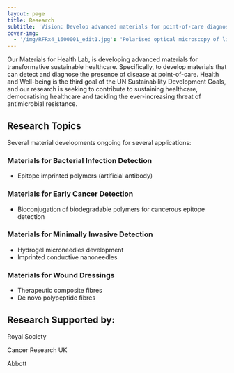 ```yaml
---
layout: page
title: Research
subtitle: 'Vision: Develop advanced materials for point-of-care diagnostics for transformative healthcare technologies'
cover-img:
  - '/img/RFRx4_1600001_edit1.jpg': "Polarised optical microscopy of liquid crystalline polypeptides"
---
```


Our Materials for Health Lab, is developing advanced materials for transformative sustainable healthcare. 
Specifically, to develop materials that can detect and diagnose the presence of disease at point-of-care. 
Health and Well-being is the third goal of the UN Sustainability Development Goals, and our research is 
seeking to contribute to sustaining healthcare, democratising healthcare and tackling the ever-increasing threat of antimicrobial resistance.


## Research Topics
Several material developments ongoing for several applications:

### Materials for Bacterial Infection Detection
- Epitope imprinted polymers (artificial antibody)

### Materials for Early Cancer Detection
-	Bioconjugation of biodegradable polymers for cancerous epitope detection

### Materials for Minimally Invasive Detection
-	Hydrogel microneedles development
-	Imprinted conductive nanoneedles

### Materials for Wound Dressings
-	Therapeutic composite fibres
-	De novo polypeptide fibres 

## Research Supported by:

Royal Society

Cancer Research UK

Abbott
